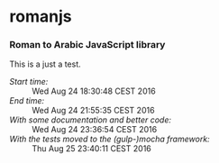 # romanjs
### Roman to Arabic JavaScript library

This is a just a test.

<dl>
    <dt><em>Start time:</em></dt>
    <dd>Wed Aug 24 18:30:48 CEST 2016</dd>
    <dt><em>End time:</em></dt>
    <dd>Wed Aug 24 21:55:35 CEST 2016</dd>
    <dt><em>With some documentation and better code:</em></dt>
    <dd>Wed Aug 24 23:36:54 CEST 2016</dd>
    <dt><em>With the tests moved to the (gulp-)mocha framework:</em></dt>
    <dd>Thu Aug 25 23:40:11 CEST 2016</dd>
</dl>
